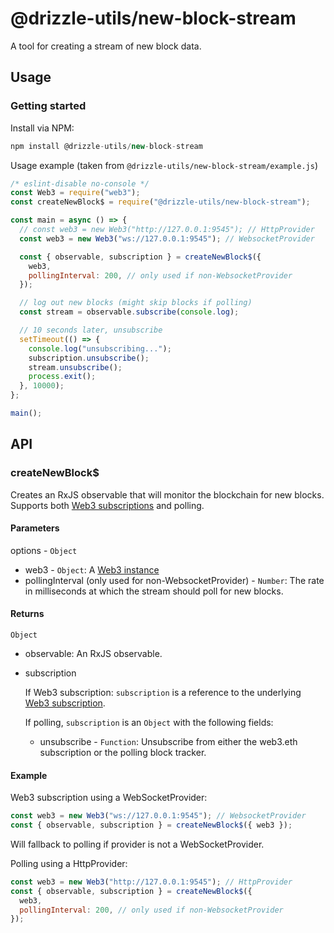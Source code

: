 # @drizzle-utils/new-block-stream

A tool for creating a stream of new block data.

## Usage

### Getting started

Install via NPM:

```js
npm install @drizzle-utils/new-block-stream
```

Usage example (taken from `@drizzle-utils/new-block-stream/example.js`)

```js
/* eslint-disable no-console */
const Web3 = require("web3");
const createNewBlock$ = require("@drizzle-utils/new-block-stream");

const main = async () => {
  // const web3 = new Web3("http://127.0.0.1:9545"); // HttpProvider
  const web3 = new Web3("ws://127.0.0.1:9545"); // WebsocketProvider

  const { observable, subscription } = createNewBlock$({
    web3,
    pollingInterval: 200, // only used if non-WebsocketProvider
  });

  // log out new blocks (might skip blocks if polling)
  const stream = observable.subscribe(console.log);

  // 10 seconds later, unsubscribe
  setTimeout(() => {
    console.log("unsubscribing...");
    subscription.unsubscribe();
    stream.unsubscribe();
    process.exit();
  }, 10000);
};

main();
```

## API

### createNewBlock$

Creates an RxJS observable that will monitor the blockchain for new blocks. Supports both [Web3 subscriptions](https://web3js.readthedocs.io/en/1.0/web3-eth-subscribe.html#eth-subscribe) and polling.

#### Parameters

options - `Object`
  - web3 - `Object`: A [Web3 instance](https://web3js.readthedocs.io/en/1.0/web3.html#web3)
  - pollingInterval (only used for non-WebsocketProvider) - `Number`: The rate in milliseconds at which the stream should poll for new blocks.


#### Returns

`Object`

- observable: An RxJS observable.
- subscription

  If Web3 subscription: `subscription` is a reference to the underlying [Web3 subscription](https://web3js.readthedocs.io/en/1.0/web3-eth-subscribe.html#eth-subscribe).

  If polling, `subscription` is an `Object` with the following fields:
  - unsubscribe - `Function`: Unsubscribe from either the web3.eth subscription or the polling block tracker.

#### Example

Web3 subscription using a WebSocketProvider:

```js
const web3 = new Web3("ws://127.0.0.1:9545"); // WebsocketProvider
const { observable, subscription } = createNewBlock$({ web3 });
```

Will fallback to polling if provider is not a WebSocketProvider.

Polling using a HttpProvider:

```js
const web3 = new Web3("http://127.0.0.1:9545"); // HttpProvider
const { observable, subscription } = createNewBlock$({
  web3,
  pollingInterval: 200, // only used if non-WebsocketProvider
});
```